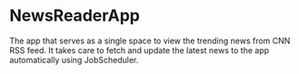 # NewsReaderApp
The app that serves as a single space to view the trending news from CNN RSS feed.
It takes care to fetch and update the latest news to the app automatically using JobScheduler.
